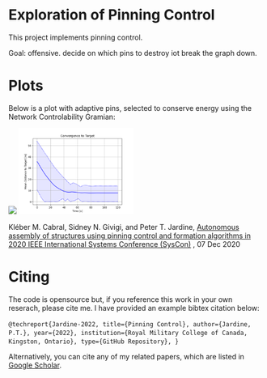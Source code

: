 # Exploration of Pinning Control

This project implements pinning control.

Goal: offensive. decide on which pins to destroy iot break the graph down.

# Plots

Below is a plot with adaptive pins, selected to conserve energy using the Network Controlability Gramian:

<p float="center">
    <img src="https://github.com/tjards/pinning_swarming/blob/master/Figs/animation_pin_9.gif" width="45%" />
    <img src="https://github.com/tjards/pinning_swarming/blob/master/Figs/convergence_pin_9.png" width="45%" />
    
</p>




Kléber M. Cabral, Sidney N. Givigi, and Peter T. Jardine, [Autonomous assembly of structures using pinning control and formation algorithms in 2020 IEEE International Systems Conference (SysCon)](https://ieeexplore-ieee-org.proxy.queensu.ca/document/9275901) , 07 Dec 2020

# Citing

The code is opensource but, if you reference this work in your own reserach, please cite me. I have provided an example bibtex citation below:

`@techreport{Jardine-2022,
  title={Pinning Control},
  author={Jardine, P.T.},
  year={2022},
  institution={Royal Military College of Canada, Kingston, Ontario},
  type={GitHub Repository},
}`

Alternatively, you can cite any of my related papers, which are listed in [Google Scholar](https://scholar.google.com/citations?hl=en&user=RGlv4ZUAAAAJ&view_op=list_works&sortby=pubdate).















 

